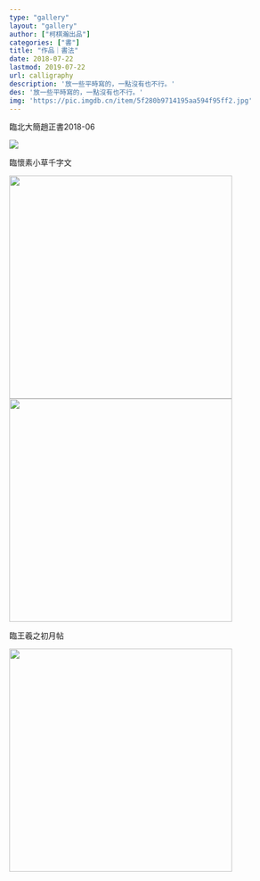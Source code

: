 ```yaml
---
type: "gallery"
layout: "gallery"
author: ["柯棋瀚出品"]
categories: ["書"]
title: "作品｜書法"
date: 2018-07-22
lastmod: 2019-07-22
url: calligraphy
description: '放一些平時寫的，一點沒有也不行。'
des: '放一些平時寫的，一點沒有也不行。'
img: 'https://pic.imgdb.cn/item/5f280b9714195aa594f95ff2.jpg'
---
```


<div class="gallery">
<div class="gallery-card">
<p>臨北大簡<v>趙正書</v><date>2018-06</date></p>
<img src="https://pic.imgdb.cn/item/5d359db2451253d178943143.jpg">
</div>

<div class="gallery-card">
<p>臨<v>懷素小草千字文</v></p>
<img src="https://pic.imgdb.cn/item/5d359db2451253d17894314b.jpg" height="400">

<img src="https://pic.imgdb.cn/item/5d359db2451253d17894313f.jpg" height="400">
</div>

<div class="gallery-card">
<p>臨王羲之<v>初月帖</v></p>
<img src="https://pic.imgdb.cn/item/5d359db2451253d178943147.jpg" height="400">
</div>
</div>
